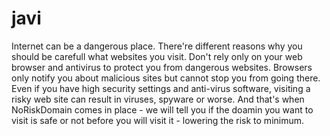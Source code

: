 # javi
Internet can be a dangerous place. There're different reasons why you should be carefull what websites you visit. Don't rely only on your web browser and antivirus to protect you from dangerous websites. Browsers only notify you about malicious sites but cannot stop you from going there. Even if you have high security settings and anti-virus software, visiting a risky web site can result in viruses, spyware or worse. And that's when NoRiskDomain comes in place - we will tell you if the doamin you want to visit is safe or not before you will visit it - lowering the risk to minimum.
